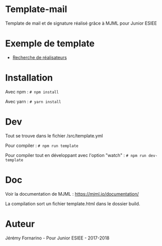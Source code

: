 # Template-mail
Template de mail et de signature réalisé grâce à MJML pour Junior ESIEE


# Exemple de template
- [Recherche de réalisateurs](https://junior-esiee.github.io/template-mail/build/template.html)

# Installation

Avec npm : ``# npm install``

Avec yarn : ``# yarn install``

# Dev
Tout se trouve dans le fichier /src/template.yml

Pour compiler :
``# npm run template``

Pour compiler tout en développant avec l'option "watch" : 
``# npm run dev-template``

# Doc
Voir la documentation de MJML : https://mjml.io/documentation/


La compilation sort un fichier template.html dans le dossier build.

# Auteur
Jérémy Fornarino - Pour Junior ESIEE - 2017-2018